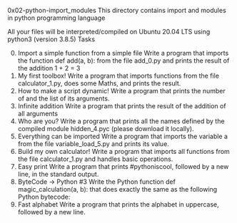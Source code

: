 0x02-python-import_modules
This directory contains import and modules in python programming language

All your files will be interpreted/compiled on Ubuntu 20.04 LTS using python3 (version 3.8.5)
Tasks

0. Import a simple function from a simple file
   Write a program that imports the function def add(a, b): from the file add_0.py and prints the result of the addition
   1 + 2 = 3
1. My first toolbox!
   Write a program that imports functions from the file calculator_1.py, does some Maths, and prints the result.
2. How to make a script dynamic!
   Write a program that prints the number of and the list of its arguments.
3. Infinite addition
   Write a program that prints the result of the addition of all arguments
4. Who are you?
   Write a program that prints all the names defined by the compiled module hidden_4.pyc (please download it locally).
5. Everything can be imported
   Write a program that imports the variable a from the file variable_load_5.py and prints its value.
6. Build my own calculator!
   Write a program that imports all functions from the file calculator_1.py and handles basic operations.
7. Easy print
   Write a program that prints #pythoniscool, followed by a new line, in the standard output.
8. ByteCode -> Python #3
   Write the Python function def magic_calculation(a, b): that does exactly the same as the following Python bytecode:
9. Fast alphabet
   Write a program that prints the alphabet in uppercase, followed by a new line.